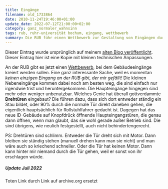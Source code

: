 ```yaml
---
title: Eingänge
filename: old_1733864
date: 2010-11-24T19:46:00+01:00
update_date: 2022-07-12T21:00:00+02:00
category: ganz_normaler_wahnsinn
tags: rub, ruhr-universität bochum, eingang, wettbewerb
summary: Die RUB führ einen Wettbewerb zur Gestaltung von Eingängen durch. Gut, denn die Eingänge zu machen Gebäuden sind momentan echt furchtbar. 
---
```

Dieser Eintrag wurde ursprünglich auf meinem [alten Blog veröffentlicht](https://stu.blogger.de/stories/1733864/). Dieser Eintrag hier ist eine Kopie mit kleinen technischen Anpassungen.

An der RUB gibt es jetzt einen [Wettbewerb](https://web.archive.org/web/20101121235708/http://www.ruhr-uni-bochum.de/eingaenge/), bei dem Gebäudeeingänge kreiert werden sollen. Eine ganz interessante Sache, weil es momentan *keinen einzigen Eingang an der RUB gibt, der mir gefällt!* Die kleinen Nebeneingänge kommen dabei noch am besten weg, die sind einfach nur irgendwie trist und heruntergekommen. Die Haupteingänge hingegen sind mehr oder weniger unbenutzbar. Welches Genie hat überall gottverdammte **Drehtüren** eingebaut? Die führen dazu, dass sich dort entweder ständig ein Stau bildet, oder 90% durch die normale Tür direkt daneben gehen, die eigentlich hauptsächlich für Rollstuhlfahrer gedacht ist. Dagegen hat das neue ID-Gebäude auf Knopfdrück öffnende Haupteingangstüren, die genau dann öffnen, wenn man glaubt, das sie wohl gerade außer Betrieb sind. Die sind übrigens, wie neulich festgestellt, auch nicht behindertengerecht.

PS: Drehtüren sind schlimm. Entweder die Tür dreht sich mit Motor. Dann bleiben sie ständig stehen (manuell drehen kann man sie nicht) und man wäre auch so kriechend schneller. Oder die Tür hat keinen Motor. Dann kann hinter mir niemand durch die Tür gehen, weil er sonst von ihr erschlagen würde.

##### Update Juli 2022

Toten Link durch Link auf archive.org ersetzt
